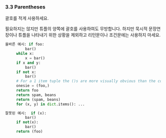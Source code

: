 <a id="s3.3-parentheses"></a>
<a id="parentheses"></a>
### 3.3 Parentheses

괄호를 적게 사용하세요.  

필요하지는 않지만 튜플의 양쪽에 괄호를 사용하여도 무방합니다.
하지만 묵시적 문장연장이나 튜플을 나타내기 위한 상황을 제외하고 리턴문이나 조건문에는 사용하지 마세요.  

```python
올바른 예시: if foo:
         bar()
     while x:
         x = bar()
     if x and y:
         bar()
     if not x:
         bar()
     # For a 1 item tuple the ()s are more visually obvious than the comma.
     onesie = (foo,)
     return foo
     return spam, beans
     return (spam, beans)
     for (x, y) in dict.items(): ...
```

```python
잘못된 예시:  if (x):
         bar()
     if not(x):
         bar()
     return (foo)
```